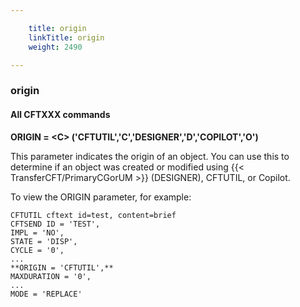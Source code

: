 ```yaml
---

    title: origin
    linkTitle: origin
    weight: 2490

---
```

### origin

#### All CFTXXX commands

****ORIGIN = &lt;C> ('CFTUTIL','C','DESIGNER','D','COPILOT','O')****

This parameter indicates the origin of an object. You can use this to determine if an object was created or modified using {{< TransferCFT/PrimaryCGorUM  >}} (DESIGNER), CFTUTIL, or Copilot.

To view the ORIGIN parameter, for example:

```
CFTUTIL cftext id=test, content=brief
CFTSEND ID = 'TEST',
IMPL = 'NO',
STATE = 'DISP',
CYCLE = '0',
...
**ORIGIN = 'CFTUTIL',**
MAXDURATION = '0',
...
MODE = 'REPLACE'
```
